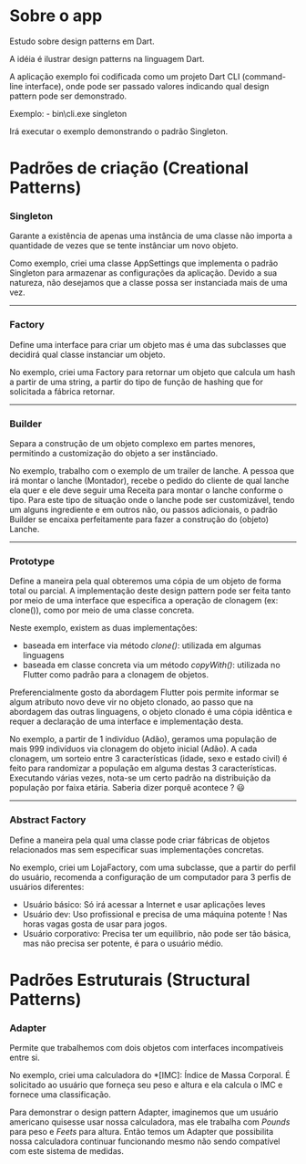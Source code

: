 Sobre o app
====================

Estudo sobre design patterns em Dart.

A idéia é ilustrar design patterns na linguagem Dart.

A aplicação exemplo foi codificada como um projeto Dart CLI (command-line interface), onde
pode ser passado valores indicando qual design pattern pode ser demonstrado.

Exemplo:
    - bin\cli.exe singleton

Irá executar o exemplo demonstrando o padrão Singleton.


Padrões de criação (Creational Patterns)
========================================
### **Singleton**
Garante a existência de apenas uma instância de uma classe não importa a quantidade de vezes que se tente instânciar um novo objeto.

Como exemplo, criei uma classe AppSettings que implementa o padrão Singleton para armazenar as configurações da aplicação. Devido a sua natureza, não desejamos que a classe possa ser instanciada mais de uma vez.

---
### **Factory**

Define uma interface para criar um objeto mas é uma das subclasses que decidirá qual classe instanciar um objeto.

No exemplo, criei uma Factory para retornar um objeto que calcula um hash a partir de uma string, a partir do tipo de função de hashing que for solicitada a fábrica retornar.

---
### **Builder**

Separa a construção de um objeto complexo em partes menores, permitindo a customização do objeto a ser instânciado.

No exemplo, trabalho com o exemplo de um trailer de lanche.
A pessoa que irá montar o lanche (Montador), recebe o pedido do cliente de qual lanche ela quer e ele deve seguir uma Receita para montar o lanche conforme o tipo.
Para este tipo de situação onde o lanche pode ser customizável, tendo um alguns ingrediente e em outros não, ou passos adicionais, o padrão Builder se encaixa perfeitamente para fazer a construção do (objeto) Lanche.

---

### **Prototype**

Define a maneira pela qual obteremos uma cópia de um objeto de forma total ou parcial.
A implementação deste design pattern pode ser feita tanto por meio de uma interface que especifica a operação de clonagem (ex: clone()), como por meio de uma classe concreta.

Neste exemplo, existem as duas implementações:
- baseada em interface via método *clone()*: utilizada em algumas linguagens
- baseada em classe concreta via um método *copyWith()*: utilizada no Flutter como padrão para a clonagem de objetos.

Preferencialmente gosto da abordagem Flutter pois permite informar se algum atributo novo deve vir no objeto clonado, ao passo que na abordagem das outras linguagens, o objeto clonado é uma cópia idêntica e requer a declaração de uma interface e implementação desta.

No exemplo, a partir de 1 indivíduo (Adão), geramos uma população de mais 999 indivíduos via clonagem do objeto inicial (Adão).
A cada clonagem, um sorteio entre 3 características (idade, sexo e estado civil) é feito para randomizar a população em alguma destas 3 características.
Executando várias vezes, nota-se um certo padrão na distribuição da população por faixa etária. Saberia dizer porquê acontece ? :smiley:

---

### **Abstract Factory**

Define a maneira pela qual uma classe pode criar fábricas de objetos relacionados mas sem especificar suas implementações concretas.

No exemplo, criei um LojaFactory, com uma subclasse, que a partir do perfil do usuário, recomenda a configuração de um computador para 3 perfis de usuários diferentes:

- Usuário básico: Só irá acessar a Internet e usar aplicações leves
- Usuário dev: Uso profissional e precisa de uma máquina potente ! Nas horas vagas gosta de usar para jogos.
- Usuário corporativo: Precisa ter um equilíbrio, não pode ser tão básica, mas não precisa ser potente, é para o usuário médio.

Padrões Estruturais (Structural Patterns)
========================================

### **Adapter**

Permite que trabalhemos com dois objetos com interfaces incompatíveis entre si.

No exemplo, criei uma calculadora do *[IMC]: Índice de Massa Corporal.
É solicitado ao usuário que forneça seu peso e altura e ela calcula o IMC e fornece uma classificação.

Para demonstrar o design pattern Adapter, imaginemos que um usuário americano
quisesse usar nossa calculadora, mas ele trabalha com *Pounds* para peso e
*Feets* para altura. Então temos um Adapter que possibilita nossa calculadora
continuar funcionando mesmo não sendo compatível com este sistema de medidas.